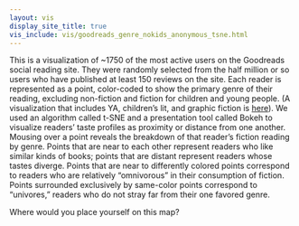 ```yaml
--- 
layout: vis
display_site_title: true
vis_include: vis/goodreads_genre_nokids_anonymous_tsne.html
---
```


This is a visualization of ~1750 of the most active users on the Goodreads social
reading site.  They were randomly selected from the half million or so users who
have published at least 150 reviews on the site.   Each reader is represented as
a point, color-coded to show the primary genre of their reading, excluding
non-fiction and fiction for children and young people. (A visualization that
includes YA, children’s lit, and graphic fiction is [here](/allfiction/)).  We used an
algorithm called t-SNE and a presentation tool called Bokeh to visualize
readers’ taste profiles as proximity or distance from one another.  Mousing over
a point reveals the breakdown of that reader’s fiction reading by genre.  Points
that are near to each other represent readers who like similar kinds of books;
points that are distant represent readers whose tastes diverge.  Points that are
near to differently colored points correspond to readers who are relatively
“omnivorous” in their consumption of fiction.  Points surrounded exclusively by
same-color points correspond to “univores,” readers who do not stray far from
their one favored genre.

Where would you place yourself on this map? 
